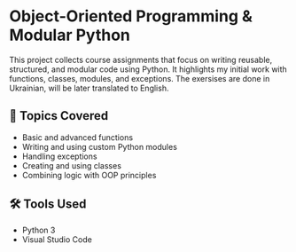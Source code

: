 # Object-Oriented Programming & Modular Python

This project collects course assignments that focus on writing reusable, structured, and modular code using Python. It highlights my initial work with functions, classes, modules, and exceptions.
The exersises are done in Ukrainian, will be later translated to English.

## 📌 Topics Covered

- Basic and advanced functions
- Writing and using custom Python modules
- Handling exceptions
- Creating and using classes
- Combining logic with OOP principles

## 🛠️ Tools Used

- Python 3
- Visual Studio Code

